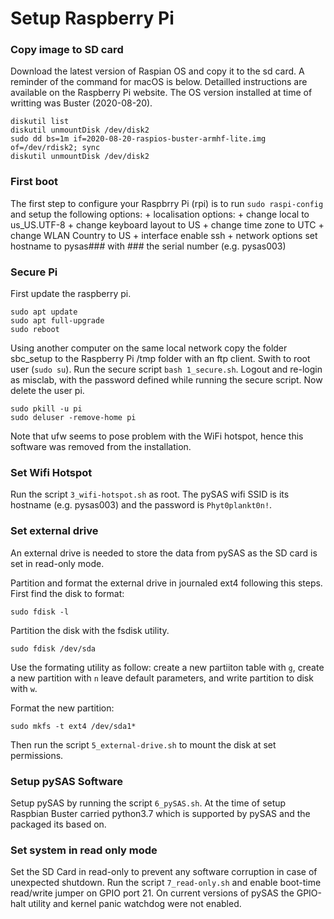 Setup Raspberry Pi
==================

### Copy image to SD card
Download the latest version of Raspian OS and copy it to the sd card. A reminder of the command for macOS is below. Detailled instructions are available on the Raspberry Pi website. The OS version installed at time of writting was Buster (2020-08-20).

	diskutil list
	diskutil unmountDisk /dev/disk2
	sudo dd bs=1m if=2020-08-20-raspios-buster-armhf-lite.img of=/dev/rdisk2; sync
	diskutil unmountDisk /dev/disk2


### First boot
The first step to configure your Raspbrry Pi (rpi) is to run `sudo raspi-config` and setup the following options:
	+ localisation options:
		+ change local to us_US.UTF-8
		+ change keyboard layout to US
		+ change time zone to UTC
		+ change WLAN Country to US
	+ interface enable ssh
	+ network options set hostname to pysas### with ### the serial number (e.g. pysas003)


### Secure Pi
First update the raspberry pi.

	sudo apt update
	sudo apt full-upgrade
	sudo reboot

Using another computer on the same local network copy the folder sbc_setup to the Raspberry Pi /tmp folder with an ftp client. Swith to root user (`sudo su`). Run the secure script `bash 1_secure.sh`. Logout and re-login as misclab, with the password defined while running the secure script. Now delete the user pi.
	
	sudo pkill -u pi
	sudo deluser -remove-home pi

Note that ufw seems to pose problem with the WiFi hotspot, hence this software was removed from the installation.


### Set Wifi Hotspot
Run the script `3_wifi-hotspot.sh` as root. The pySAS wifi SSID is its hostname (e.g. pysas003) and the password is `Phyt0plankt0n!`.


### Set external drive
An external drive is needed to store the data from pySAS as the SD card is set in read-only mode.

Partition and format the external drive in journaled ext4 following this steps. First find the disk to format:

	sudo fdisk -l

Partition the disk with the fsdisk utility.

	sudo fdisk /dev/sda

Use the formating utility as follow: create a new partiiton table with `g`, create a new partition with `n` leave default parameters, and write partition to disk with `w`.

Format the new partition:

	sudo mkfs -t ext4 /dev/sda1*

Then run the script `5_external-drive.sh` to mount the disk at set permissions.

### Setup pySAS Software
Setup pySAS by running the script `6_pySAS.sh`. At the time of setup Raspbian Buster carried python3.7 which is supported by pySAS and the packaged its based on.


### Set system in read only mode
Set the SD Card in read-only to prevent any software corruption in case of unexpected shutdown. Run the script `7_read-only.sh` and enable boot-time read/write jumper on GPIO port 21. On current versions of pySAS the GPIO-halt utility and kernel panic watchdog were not enabled.

